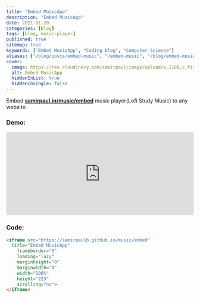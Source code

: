 ```yaml
---
title: "Embed MusicApp"
description: "Embed MusicApp"
date: 2021-01-20
categories: [Blog]
tags: [blog, music-player]
published: true
sitemap: true
keywords: ["Embed MusicApp", "Coding blog", "Computer Science"]
aliases: ["/blog/posts/embed-music", "/embed-music", "/blog/embed-music"]
cover:
  image: https://res.cloudinary.com/samirpaul/image/upload/w_1100,c_fit,co_rgb:FFFFFF,l_text:Arial_75_bold:Embed MusicApp/og-image.webp
  alt: Embed MusicApp
  hiddenInList: true
  hiddenInSingle: false
---
```



Embed [<b>samirpaul.in/music/embed</b>](https://samirpaulb.github.io/music/embed) music player(Lofi Study Music) to any website:

### Demo:

<iframe src="https://samirpaulb.github.io/music/embed/index.html"
  title="Embed MusicApp"
	frameborder="0"
	loading="lazy"
	marginheight="0"
	marginwidth="0"
	width="100%"
	height="223"
	scrolling="no">
</iframe>


### Code:

```html
<iframe src="https://samirpaulb.github.io/music/embed"
  title="Embed MusicApp"
	frameborder="0"
	loading="lazy"
	marginheight="0"
	marginwidth="0"
	width="100%"
	height="223"
	scrolling="no">
</iframe>
```
